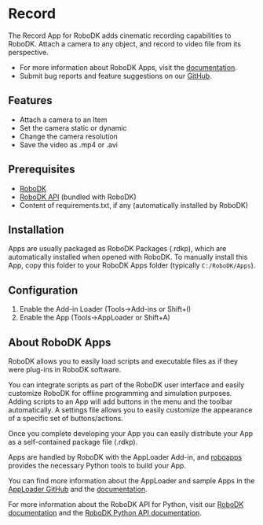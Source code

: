 # Record

The Record App for RoboDK adds cinematic recording capabilities to RoboDK.
Attach a camera to any object, and record to video file from its perspective.

- For more information about RoboDK Apps, visit the
[documentation](https://robodk.com/doc/en/PythonAPI/app.html).
- Submit bug reports and feature suggestions on our
[GitHub](https://github.com/RoboDK/Plug-In-Interface/issues).


## Features

- Attach a camera to an Item
- Set the camera static or dynamic
- Change the camera resolution
- Save the video as .mp4 or .avi


## Prerequisites
- [RoboDK](https://robodk.com/download)
- [RoboDK API](https://pypi.org/project/robodk/) (bundled with RoboDK)
- Content of requirements.txt, if any (automatically installed by RoboDK)


## Installation

Apps are usually packaged as RoboDK Packages (.rdkp), which are automatically installed when opened with RoboDK.
To manually install this App, copy this folder to your RoboDK Apps folder (typically `C:/RoboDK/Apps`).


## Configuration

1. Enable the Add-in Loader (Tools->Add-ins or Shift+I)
2. Enable the App (Tools->AppLoader or Shift+A)


## About RoboDK Apps

RoboDK allows you to easily load scripts and executable files as if they were plug-ins in RoboDK software.

You can integrate scripts as part of the RoboDK user interface and easily customize RoboDK for offline programming and simulation purposes. Adding scripts to an App will add buttons in the menu and the toolbar automatically. A settings file allows you to easily customize the appearance of a specific set of buttons/actions.

Once you complete developing your App you can easily distribute your App as a self-contained package file (.rdkp).

Apps are handled by RoboDK with the AppLoader Add-in, and [roboapps](https://robodk.com/doc/en/PythonAPI/robodk.html#roboapps-py) provides the necessary Python tools to build your App.

You can find more information about the AppLoader and sample Apps in the [AppLoader GitHub](https://github.com/RoboDK/Plug-In-Interface/tree/master/PluginAppLoader) and the [documentation](https://robodk.com/doc/en/PythonAPI/app.html).

For more information about the RoboDK API for Python, visit our [RoboDK documentation](https://robodk.com/doc/en/RoboDK-API.html) and the [RoboDK Python API documentation](https://robodk.com/doc/en/PythonAPI/index.html).
